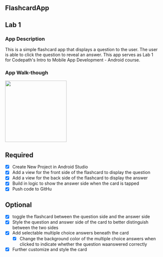 ## FlashcardApp

## Lab 1

### App Description
This is a simple flashcard app that displays a question to the user. The user is able to click the question to reveal an answer. This app serves as Lab 1 for Codepath's Intro to Mobile App Development - Android course.


### App Walk-though
<img src=http://g.recordit.co/1876C0ArlH.gif width=200><br>

## Required
- [x] Create New Project in Android Studio
- [x] Add a view for the front side of the flashcard to display the question
- [x] Add a view for the back side of the flashcard to display the answer
- [x] Build in logic to show the answer side when the card is tapped
- [x] Push code to GitHu
## Optional
- [x] toggle the flashcard between the question side and the answer side
- [x] Style the question and answer side of the card to better distinguish between the two sides
- [x] Add selectable multiple choice answers beneath the card
   - [x] Change the background color of the multiple choice answers when clicked to indicate whether the question waanswered correctly
- [x] Further customize and style the card
